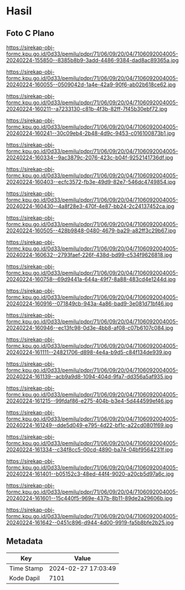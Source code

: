 # Hasil

## Foto C Plano

https://sirekap-obj-formc.kpu.go.id/0d33/pemilu/pdpr/71/06/09/20/04/7106092004005-20240224-155850--8385b8b9-3add-4486-9384-dad8ac89365a.jpg

https://sirekap-obj-formc.kpu.go.id/0d33/pemilu/pdpr/71/06/09/20/04/7106092004005-20240224-160055--0509042d-1a4e-42a9-90f6-ab02b618ce62.jpg

https://sirekap-obj-formc.kpu.go.id/0d33/pemilu/pdpr/71/06/09/20/04/7106092004005-20240224-160211--a7233130-c81b-4f3b-82ff-7f45b30ebf72.jpg

https://sirekap-obj-formc.kpu.go.id/0d33/pemilu/pdpr/71/06/09/20/04/7106092004005-20240224-160241--30c09eb4-2b48-4d9c-9453-c016100873b1.jpg

https://sirekap-obj-formc.kpu.go.id/0d33/pemilu/pdpr/71/06/09/20/04/7106092004005-20240224-160334--9ac3879c-2076-423c-b04f-9252141736df.jpg

https://sirekap-obj-formc.kpu.go.id/0d33/pemilu/pdpr/71/06/09/20/04/7106092004005-20240224-160403--ecfc3572-fb3e-49d9-82e7-546dc4749854.jpg

https://sirekap-obj-formc.kpu.go.id/0d33/pemilu/pdpr/71/06/09/20/04/7106092004005-20240224-160430--4a8f28e3-470f-4e87-bb24-2c24137452ca.jpg

https://sirekap-obj-formc.kpu.go.id/0d33/pemilu/pdpr/71/06/09/20/04/7106092004005-20240224-160505--428b9848-0480-4679-ba29-a82ff3c29b67.jpg

https://sirekap-obj-formc.kpu.go.id/0d33/pemilu/pdpr/71/06/09/20/04/7106092004005-20240224-160632--2793faef-226f-438d-bd99-c534f9626818.jpg

https://sirekap-obj-formc.kpu.go.id/0d33/pemilu/pdpr/71/06/09/20/04/7106092004005-20240224-160758--69d9441a-644a-49f7-8a88-483cd4e1244d.jpg

https://sirekap-obj-formc.kpu.go.id/0d33/pemilu/pdpr/71/06/09/20/04/7106092004005-20240224-160916--071849cb-943a-4a86-bad9-3e081d71bf46.jpg

https://sirekap-obj-formc.kpu.go.id/0d33/pemilu/pdpr/71/06/09/20/04/7106092004005-20240224-160946--ec13fc98-0d3e-4bb8-af08-c07b6107c084.jpg

https://sirekap-obj-formc.kpu.go.id/0d33/pemilu/pdpr/71/06/09/20/04/7106092004005-20240224-161111--24821706-d898-4e4a-b9d5-c84f134de939.jpg

https://sirekap-obj-formc.kpu.go.id/0d33/pemilu/pdpr/71/06/09/20/04/7106092004005-20240224-161139--acb9a9d8-1094-404d-9fa7-dd356a5af935.jpg

https://sirekap-obj-formc.kpu.go.id/0d33/pemilu/pdpr/71/06/09/20/04/7106092004005-20240224-161215--99fdaf86-e275-404b-b3e4-5d444599ef46.jpg

https://sirekap-obj-formc.kpu.go.id/0d33/pemilu/pdpr/71/06/09/20/04/7106092004005-20240224-161249--dde5d049-e795-4d22-bf1c-a22cd0801f69.jpg

https://sirekap-obj-formc.kpu.go.id/0d33/pemilu/pdpr/71/06/09/20/04/7106092004005-20240224-161334--c34f8cc5-00cd-4890-ba74-04bf9564231f.jpg

https://sirekap-obj-formc.kpu.go.id/0d33/pemilu/pdpr/71/06/09/20/04/7106092004005-20240224-161401--b05152c3-48ed-44f4-9020-a20cb5d97a6c.jpg

https://sirekap-obj-formc.kpu.go.id/0d33/pemilu/pdpr/71/06/09/20/04/7106092004005-20240224-161601--15c440f5-969e-437b-8b11-89de2a29606b.jpg

https://sirekap-obj-formc.kpu.go.id/0d33/pemilu/pdpr/71/06/09/20/04/7106092004005-20240224-161642--0451c896-d944-4d00-9919-fa5b8bfe2b25.jpg


## Metadata

| Key        | Value               |
| ---------- | ------------------- |
| Time Stamp | 2024-02-27 17:03:49 |
| Kode Dapil | 7101                |



